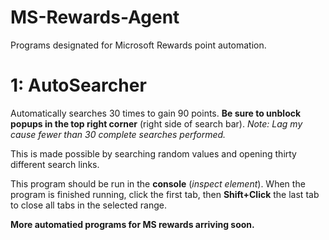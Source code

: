 # MS-Rewards-Agent
Programs designated for Microsoft Rewards point automation.

# 1: AutoSearcher

Automatically searches 30 times to gain 90 points. **Be sure to unblock popups in the top right corner** (right side of search bar). *Note: Lag my cause fewer than 30 complete searches performed.*  

This is made possible by searching random values and opening thirty different search links.  

This program should be run in the **console** (*inspect element*). When the program is finished running, click the first tab, then **Shift+Click** the last tab to close all tabs in the selected range.

**More automatied programs for MS rewards arriving soon.**
